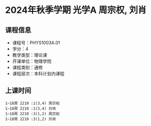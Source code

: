 # 2024年秋季学期 光学A 周宗权, 刘肖






## 课程信息

- 课程号：PHYS1003A.01
- 学分：4
- 教学类型：理论课
- 开课单位：物理学院
- 课程类别：通修
- 课程层次：本科计划内课程

## 上课时间

```
1~18周 2210 :1(3,4) 周宗权
1~18周 2210 :1(3,4) 刘肖
1~18周 2210 :3(1,2) 周宗权
1~18周 2210 :3(1,2) 刘肖
```

